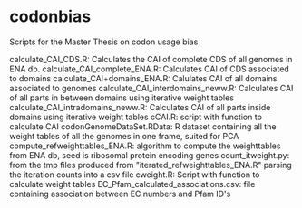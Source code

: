 # codonbias
Scripts for the Master Thesis on codon usage bias


calculate_CAI_CDS.R: Calculates the CAI of complete CDS of all genomes in ENA db.
calculate_CAI_complete_ENA.R: Calculates CAI of CDS associated to domains
calculate_CAI+domains_ENA.R: Calulates CAI of all domains associated to genomes
calculate_CAI_interdomains_neww.R: Calculates CAI of all parts in between domains using iterative weight tables
calculate_CAI_intradomains_neww.R: Calculates CAI of all parts inside domains using iterative weight tables
cCAI.R: script with function to calculate CAI
codonGenomeDataSet.RData: R dataset containing all the weight tables of all the genomes in one frame, suited for PCA
compute_refweighttables_ENA.R: algorithm to compute the weighttables from ENA db, seed is ribosomal protein encoding genes
count_itweight.py: from the tmp files produced from "iterated_refweighttables_ENA.R" parsing the iteration counts into a csv file
cweight.R: Script with function to calculate weight tables
EC_Pfam_calculated_associations.csv: file containing association between EC numbers and Pfam ID's
